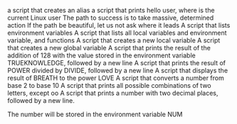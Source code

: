 a script that creates an alias
a script that prints hello user, where is the current Linux user
The path to success is to take massive, determined action
If the path be beautiful, let us not ask where it leads
A script that lists environment variables
A script that lists all local variables and environment variable, and functions
A script that creates a new local variable
A script that creates a new global variable
A script that prints the result of the addition of 128 with the value stored in the environment variable TRUEKNOWLEDGE, followed by a new line
A script that prints the result of POWER divided by DIVIDE, followed by a new line
A script that displays the result of BREATH to the power LOVE
A script that converts a number from base 2 to base 10
A script that prints all possible combinations of two letters, except oo
A script that prints a number with two decimal places, followed by a new line.



The number will be stored in the environment variable NUM
